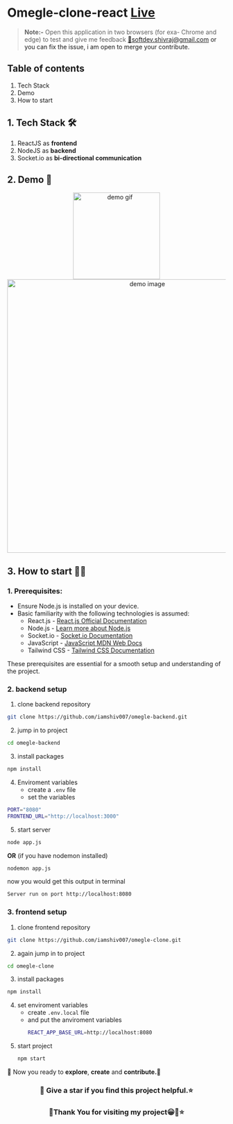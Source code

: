 # Omegle-clone-react [Live](https://omegle-chat.vercel.app)

> **Note:-** Open this application in two browsers (for exa- Chrome and edge) to test and give me feedback <a href="mailto:https://softdev.shivraj@gmail.com">📧softdev.shivraj@gmail.com<a> or you can fix the issue, i am open to merge your contribute.

## Table of contents
1. Tech Stack
2. Demo
3. How to start

## 1. Tech Stack 🛠
1. ReactJS as **frontend**
2. NodeJS as **backend**
3. Socket.io as **bi-directional communication**

## 2. Demo 🎢
<div align="center">
<img style="width:200px" src="https://res.cloudinary.com/dhcc4rnbc/image/upload/v1702456750/ezgif.com-video-to-gif-converted_dojkkd.gif" alt="demo gif"/>
<img style="width:630px" src="https://res.cloudinary.com/dhcc4rnbc/image/upload/v1702454464/Screenshot_28_bflomu.png" alt="demo image"/>
</div>

## 3. How to start 👨‍💻
### 1. Prerequisites:
- Ensure Node.js is installed on your device.
- Basic familiarity with the following technologies is assumed:
  - React.js - [React.js Official Documentation](https://reactjs.org/)
  - Node.js - [Learn more about Node.js](https://nodejs.org/)
  - Socket.io - [Socket.io Documentation](https://socket.io/docs/v4)
  - JavaScript - [JavaScript MDN Web Docs](https://developer.mozilla.org/en-US/docs/Web/JavaScript)
  - Tailwind CSS - [Tailwind CSS Documentation](https://tailwindcss.com/docs)
 
These prerequisites are essential for a smooth setup and understanding of the project.

### 2. backend setup 
1. clone backend repository
```sh
git clone https://github.com/iamshiv007/omegle-backend.git
```
2. jump in to project
```sh
cd omegle-backend
```
3. install packages
```sh
npm install
```
4. Enviroment variables
   - create a `.env` file
   - set the variables
  ```sh
PORT="8080"
FRONTEND_URL="http://localhost:3000"
  ```
5. start server
```sh
node app.js
```
**OR** (if you have nodemon installed)

```sh
nodemon app.js
```

now you would get this output in terminal
```sh
Server run on port http://localhost:8080
```

### 3. frontend setup
1. clone frontend repository
```sh
git clone https://github.com/iamshiv007/omegle-clone.git
```
2. again jump in to project
```sh
cd omegle-clone
```
3. install packages
```sh
npm install
```
4. set enviroment variables
   - create `.env.local` file
   - and put the anviroment variables
     ```sh
     REACT_APP_BASE_URL=http://localhost:8080
     ```
5. start project
    ```sh
    npm start
   ```
🎉 Now you ready to **explore**, **create** and **contribute.🤝**

<h3 align="center">🌟 Give a star if you find this project helpful.⭐️</h3>
<h3 align="center">🌟Thank You for visiting my project😀🙏⭐️</h3>
